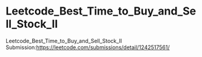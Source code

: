 # Leetcode_Best_Time_to_Buy_and_Sell_Stock_II
Leetcode_Best_Time_to_Buy_and_Sell_Stock_II
Submission:https://leetcode.com/submissions/detail/1242517561/

